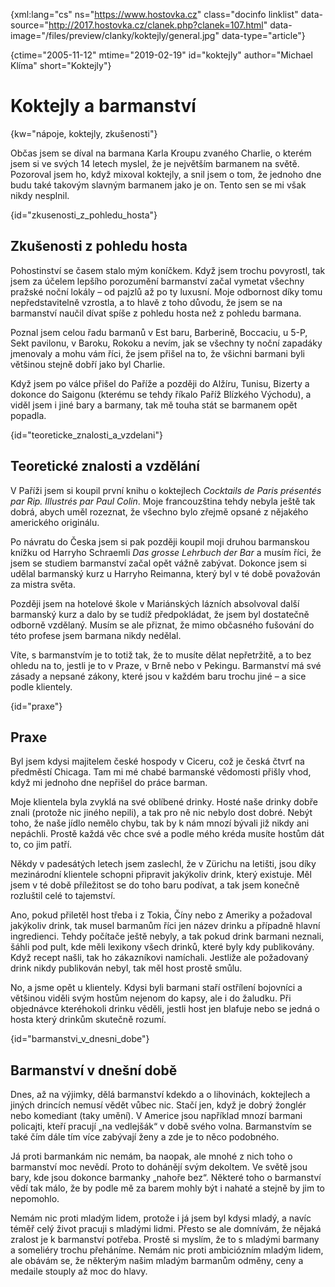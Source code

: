 
{xml:lang="cs" ns="https://www.hostovka.cz" class="docinfo linklist" data-source="http://2017.hostovka.cz/clanek.php?clanek=107.html" data-image="/files/preview/clanky/koktejly/general.jpg" data-type="article"}

{ctime="2005-11-12" mtime="2019-02-19" id="koktejly" author="Michael Klíma" short="Koktejly"}

# Koktejly a barmanství

<!-- generated attribute kw by user_udpatekw.sh on 2020-02-05, do not edit -->

{kw="nápoje, koktejly, zkušenosti"}

Občas jsem se díval na barmana Karla Kroupu zvaného Charlie, o kterém jsem si ve svých 14 letech myslel, že je největším barmanem na světě. Pozoroval jsem ho, když mixoval koktejly, a snil jsem o tom, že jednoho dne budu také takovým slavným barmanem jako je on. Tento sen se mi však nikdy nesplnil.

{id="zkusenosti\_z\_pohledu_hosta"}

## Zkušenosti z pohledu hosta

Pohostinství se časem stalo mým koníčkem. Když jsem trochu povyrostl, tak jsem za účelem lepšího porozumění barmanství začal vymetat všechny pražské noční lokály – od pajzlů až po ty luxusní. Moje odbornost díky tomu nepředstavitelně vzrostla, a to hlavě z toho důvodu, že jsem se na barmanství naučil dívat spíše z pohledu hosta než z pohledu barmana.

Poznal jsem celou řadu barmanů v Est baru, Barberině, Boccaciu, u 5-P, Sekt pavilonu, v Baroku, Rokoku a nevím, jak se všechny ty noční zapadáky jmenovaly a mohu vám říci, že jsem přišel na to, že všichni barmani byli většinou stejně dobří jako byl Charlie.

Když jsem po válce přišel do Paříže a později do Alžíru, Tunisu, Bizerty a dokonce do Saigonu (kterému se tehdy říkalo Paříž Blízkého Východu), a viděl jsem i jiné bary a barmany, tak mě touha stát se barmanem opět popadla.

{id="teoreticke\_znalosti\_a_vzdelani"}

## Teoretické znalosti a vzdělání

V Paříži jsem si koupil první knihu o koktejlech _Cocktails de Paris présentés par Rip. Illustrés par Paul Colin_. Moje francouzština tehdy nebyla ještě tak dobrá, abych uměl rozeznat, že všechno bylo zřejmě opsané z nějakého amerického originálu.

Po návratu do Česka jsem si pak později koupil moji druhou barmanskou knížku od Harryho Schraemli _Das grosse Lehrbuch der Bar_ a musím říci, že jsem se studiem barmanství začal opět vážně zabývat. Dokonce jsem si udělal barmanský kurz u Harryho Reimanna, který byl v té době považován za mistra světa.

Později jsem na hotelové škole v Mariánských lázních absolvoval další barmanský kurz a dalo by se tudíž předpokládat, že jsem byl dostatečně odborně vzdělaný. Musím se ale přiznat, že mimo občasného fušování do této profese jsem barmana nikdy nedělal.

Víte, s barmanstvím je to totiž tak, že to musíte dělat nepřetržitě, a to bez ohledu na to, jestli je to v Praze, v Brně nebo v Pekingu. Barmanství má své zásady a nepsané zákony, které jsou v každém baru trochu jiné – a sice podle klientely.

{id="praxe"}

## Praxe

Byl jsem kdysi majitelem české hospody v Ciceru, což je česká čtvrť na předměstí Chicaga. Tam mi mé chabé barmanské vědomosti přišly vhod, když mi jednoho dne nepřišel do práce barman.

Moje klientela byla zvyklá na své oblíbené drinky. Hosté naše drinky dobře znali (protože nic jiného nepili), a tak pro ně nic nebylo dost dobré. Nebýt toho, že naše jídlo nemělo chybu, tak by k nám mnozí bývali již nikdy ani nepáchli. Prostě každá věc chce své a podle mého kréda musíte hostům dát to, co jim patří.

Někdy v padesátých letech jsem zaslechl, že v Zürichu na letišti, jsou díky mezinárodní klientele schopni připravit jakýkoliv drink, který existuje. Měl jsem v té době příležitost se do toho baru podívat, a tak jsem konečně rozluštil celé to tajemství.

Ano, pokud přiletěl host třeba i z Tokia, Číny nebo z Ameriky a požadoval jakýkoliv drink, tak musel barmanům říci jen název drinku a případně hlavní ingredienci. Tehdy počítače ještě nebyly, a tak pokud drink barmani neznali, šáhli pod pult, kde měli lexikony všech drinků, které byly kdy publikovány. Když recept našli, tak ho zákazníkovi namíchali. Jestliže ale požadovaný drink nikdy publikován nebyl, tak měl host prostě smůlu.

No, a jsme opět u klientely. Kdysi byli barmani staří ostřílení bojovníci a většinou viděli svým hostům nejenom do kapsy, ale i do žaludku. Při objednávce kteréhokoli drinku věděli, jestli host jen blafuje nebo se jedná o hosta který drinkům skutečně rozumí.

{id="barmanstvi\_v\_dnesni_dobe"}

## Barmanství v dnešní době

Dnes, až na výjimky, dělá barmanství kdekdo a o lihovinách, koktejlech a jiných drincích nemusí vědět vůbec nic. Stačí jen, když je dobrý žonglér nebo komediant (taky umění). V Americe jsou například mnozí barmani policajti, kteří pracují „na vedlejšák“ v době svého volna. Barmanstvím se také čím dále tím více zabývají ženy a zde je to něco podobného.

Já proti barmankám nic nemám, ba naopak, ale mnohé z nich toho o barmanství moc nevědí. Proto to dohánějí svým dekoltem. Ve světě jsou bary, kde jsou dokonce barmanky „nahoře bez“. Některé toho o barmanství vědí tak málo, že by podle mě za barem mohly být i nahaté a stejně by jim to nepomohlo.

Nemám nic proti mladým lidem, protože i já jsem byl kdysi mladý, a navíc téměř celý život pracuji s mladými lidmi. Přesto se ale domnívám, že nějaká zralost je k barmanství potřeba. Prostě si myslím, že to s mladými barmany a someliéry trochu přeháníme. Nemám nic proti ambiciózním mladým lidem, ale obávám se, že některým našim mladým barmanům odměny, ceny a medaile stouply až moc do hlavy.

